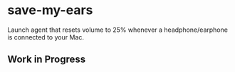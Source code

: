 # save-my-ears

Launch agent that resets volume to 25% whenever a headphone/earphone is connected to your Mac.

## Work in Progress
